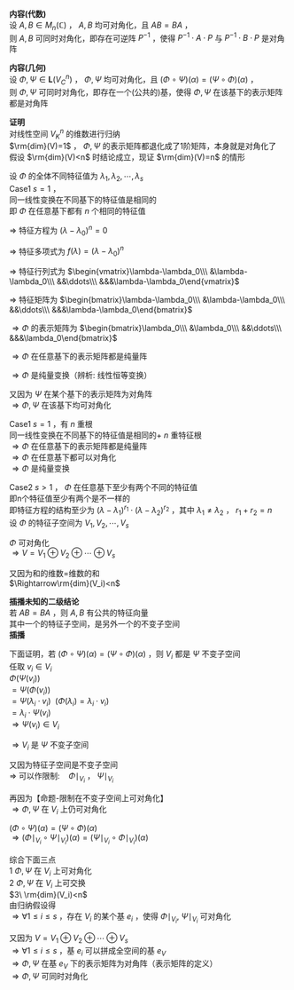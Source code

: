 **内容(代数)**  
设 $A,B\in M_n(\mathbb{C})$ ， $A,B$ 均可对角化，且 $AB=BA$ ，  
则 $A,B$ 可同时对角化，即存在可逆阵 $P^{-1}$ ，使得 $P^{-1}\cdot A\cdot P$ 与 $P^{-1}\cdot B\cdot P$ 是对角阵  
  
**内容(几何)**  
设 $\Phi,\Psi\in\mathbf{L}(V_C^n)$ ， $\Phi,\Psi$ 均可对角化，且 $(\Phi\circ\Psi)(\alpha)=(\Psi\circ\Phi)(\alpha)$ ，  
则 $\Phi,\Psi$ 可同时对角化，即存在一个(公共的)基，使得 $\Phi,\Psi$ 在该基下的表示矩阵都是对角阵  
  
**证明**  
对线性空间 $V_K^n$ 的维数进行归纳  
$\rm{dim}(V)=1$ ， $\Phi,\Psi$ 的表示矩阵都退化成了1阶矩阵，本身就是对角化了  
假设 $\rm{dim}(V)<n$ 时结论成立，现证 $\rm{dim}(V)=n$ 的情形  
  
设 $\Phi$ 的全体不同特征值为 $\lambda_1,\lambda_2,\cdots,\lambda_s$  
Case1  $s=1$ ，  
同一线性变换在不同基下的特征值是相同的  
即 $\Phi$ 在任意基下都有 $n$ 个相同的特征值  
  
$\Rightarrow$ 特征方程为 $(\lambda-\lambda_0)^n=0$  
  
$\Rightarrow$ 特征多项式为 $f(\lambda)=(\lambda-\lambda_0)^n$  
  
$\Rightarrow$ 特征行列式为 $\begin{vmatrix}\lambda-\lambda_0\\\ &\lambda-\lambda_0\\\ &&\ddots\\\ &&&\lambda-\lambda_0\end{vmatrix}$  
  
$\Rightarrow$ 特征矩阵为 $\begin{bmatrix}\lambda-\lambda_0\\\ &\lambda-\lambda_0\\\ &&\ddots\\\ &&&\lambda-\lambda_0\end{bmatrix}$  
  
$\Rightarrow\Phi$ 的表示矩阵为 $\begin{bmatrix}\lambda_0\\\ &\lambda_0\\\ &&\ddots\\\ &&&\lambda_0\end{bmatrix}$  
  
$\Rightarrow\Phi$ 在任意基下的表示矩阵都是纯量阵  
  
$\Rightarrow \Phi$ 是纯量变换（辨析: 线性恒等变换）  
  
又因为 $\Psi$ 在某个基下的表示矩阵为对角阵  
$\Rightarrow\Phi,\Psi$ 在该基下均可对角化  
  
Case1  $s=1$ ，有 $n$ 重根  
同一线性变换在不同基下的特征值是相同的+ $n$ 重特征根  
$\Rightarrow\Phi$ 在任意基下的表示矩阵都是纯量阵  
$\Rightarrow\Phi$ 在任意基下都可以对角化  
$\Rightarrow\Phi$ 是纯量变换  
  
Case2  $s>1$ ， $\Phi$ 在任意基下至少有两个不同的特征值  
即n个特征值至少有两个是不一样的  
即特征方程的结构至少为 $(\lambda-\lambda_1)^{r_1}  
\cdot(\lambda-\lambda_2)^{r_2}$ ，其中 $\lambda_1\neq\lambda_2$ ， $r_1+r_2=n$  
设 $\Phi$ 的特征子空间为 $V_1,V_2,\cdots,V_s$  
  
$\Phi$ 可对角化  
$\Rightarrow V=V_1\oplus V_2\oplus\cdots\oplus V_s$  
  
又因为和的维数=维数的和  
$\Rightarrow\rm{dim}(V_i)<n$  
  
**插播未知的二级结论**  
若 $AB=BA$ ，则 $A,B$ 有公共的特征向量  
其中一个的特征子空间，是另外一个的不变子空间  
**插播**  
  
下面证明，若 $(\Phi\circ\Psi)(\alpha)=(\Psi\circ\Phi)(\alpha)$ ，则 $V_i$ 都是 $\Psi$ 不变子空间  
任取 $v_i\in V_i$  
$\Phi(\Psi(v_i))$  
$=\Psi(\Phi(v_i))$  
$=\Psi(\lambda_i\cdot v_i)\enspace(\Phi(\lambda_i)=\lambda_i\cdot v_i)$  
$=\lambda_i\cdot\Psi(v_i)$  
$\Rightarrow \Psi(v_i)\in V_i$  
  
$\Rightarrow V_i$ 是 $\Psi$ 不变子空间  
  
又因为特征子空间是不变子空间  
$\Rightarrow$ 可以作限制: $\enspace$   $\Phi\mid_{V_i}$ ， $\Psi\mid_{V_i}$  
  
再因为【命题-限制在不变子空间上可对角化】  
$\Rightarrow\Phi, \Psi$ 在 $V_i$ 上仍可对角化  
  
$(\Phi\circ\Psi)(\alpha)=(\Psi\circ\Phi)(\alpha)$  
$\Rightarrow(\Phi\mid_{V_i}\circ\Psi\mid_{V_i})(\alpha)=(\Psi\mid_{V_i}\circ\Phi\mid_{V_i})(\alpha)$  
  
综合下面三点  
$1\ \Phi, \Psi$ 在 $V_i$ 上可对角化  
$2\ \Phi, \Psi$ 在 $V_i$ 上可交换  
$3\ \rm{dim}(V_i)<n$  
由归纳假设得  
$\Rightarrow\forall 1\le i\le s$ ，存在 $V_i$ 的某个基 $e_i$ ，使得 $\Phi\mid_{V_i},\ \Psi\mid_{V_i}$ 可对角化  
  
又因为 $V=V_1\oplus V_2\oplus\cdots\oplus V_s$  
$\Rightarrow\forall 1\le i\le s$ ，基 $e_i$ 可以拼成全空间的基 $e_V$  
$\Rightarrow\Phi,\Psi$ 在基 $e_V$ 下的表示矩阵为对角阵（表示矩阵的定义）  
$\Rightarrow\Phi,\Psi$ 可同时对角化  
  
